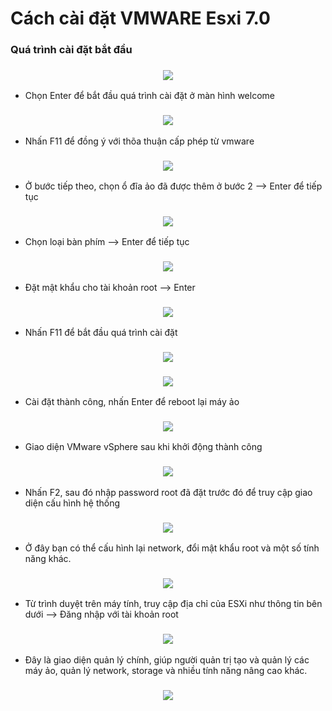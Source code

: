 # Cách cài đặt VMWARE Esxi 7.0

### Quá trình cài đặt bắt đầu

<h3 align="center"><img src="../Images/1.png"></h3>

- Chọn Enter để bắt đầu quá trình cài đặt ở màn hình welcome

<h3 align="center"><img src="../Images/2.png"></h3>

- Nhấn F11 để đồng ý với thõa thuận cấp phép từ vmware

<h3 align="center"><img src="../Images/3.png"></h3>

- Ở bước tiếp theo, chọn ổ đĩa ảo đã được thêm ở bước 2 –> Enter để tiếp tục

<h3 align="center"><img src="../Images/4.png"></h3>

- Chọn loại bàn phím –> Enter để tiếp tục

<h3 align="center"><img src="../Images/5.png"></h3>

- Đặt mật khẩu cho tài khoản root –> Enter

<h3 align="center"><img src="../Images/6.png"></h3>

- Nhấn F11 để bắt đầu quá trình cài đặt

<h3 align="center"><img src="../Images/7.png"></h3>

<h3 align="center"><img src="../Images/8.png"></h3>

- Cài đặt thành công, nhấn Enter để reboot lại máy ảo

<h3 align="center"><img src="../Images/9.png"></h3>

- Giao diện VMware vSphere sau khi khởi động thành công

<h3 align="center"><img src="../Images/10.png"></h3>

- Nhấn F2, sau đó nhập password root đã đặt trước đó để truy cập giao diện cấu hình hệ thống

<h3 align="center"><img src="../Images/11.png"></h3>

- Ở đây bạn có thể cấu hình lại network, đổi mật khẩu root và một số tính năng khác.

<h3 align="center"><img src="../Images/12.png"></h3>

- Từ trình duyệt trên máy tính, truy cập địa chỉ của ESXi như thông tin bên dưới –> Đăng nhập với tài khoản root

<h3 align="center"><img src="../Images/13.png"></h3>

- Đây là giao diện quản lý chính, giúp người quản trị tạo và quản lý các máy ảo, quản lý network, storage và nhiều tính năng nâng cao khác.

<h3 align="center"><img src="../Images/14.png"></h3>




